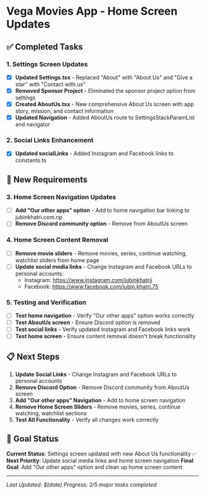 # Vega Movies App - Home Screen Updates

## ✅ Completed Tasks

### 1. Settings Screen Updates
- [x] **Updated Settings.tsx** - Replaced "About" with "About Us" and "Give a star" with "Contact with us"
- [x] **Removed Sponsor Project** - Eliminated the sponsor project option from settings
- [x] **Created AboutUs.tsx** - New comprehensive About Us screen with app story, mission, and contact information
- [x] **Updated Navigation** - Added AboutUs route to SettingsStackParamList and navigator

### 2. Social Links Enhancement
- [x] **Updated socialLinks** - Added Instagram and Facebook links to constants.ts

## 🔄 New Requirements

### 3. Home Screen Navigation Updates
- [ ] **Add "Our other apps" option** - Add to home navigation bar linking to jubinkhatri.com.np
- [ ] **Remove Discord community option** - Remove from AboutUs screen

### 4. Home Screen Content Removal
- [ ] **Remove movie sliders** - Remove movies, series, continue watching, watchlist sliders from home page
- [ ] **Update social media links** - Change Instagram and Facebook URLs to personal accounts:
  - Instagram: https://www.instagram.com/jubinkhatrii
  - Facebook: https://www.facebook.com/jubin.khatri.75

### 5. Testing and Verification
- [ ] **Test home navigation** - Verify "Our other apps" option works correctly
- [ ] **Test AboutUs screen** - Ensure Discord option is removed
- [ ] **Test social links** - Verify updated Instagram and Facebook links work
- [ ] **Test home screen** - Ensure content removal doesn't break functionality

## 📋 Next Steps

1. **Update Social Links** - Change Instagram and Facebook URLs to personal accounts
2. **Remove Discord Option** - Remove Discord community from AboutUs screen
3. **Add "Our other apps" Navigation** - Add to home screen navigation
4. **Remove Home Screen Sliders** - Remove movies, series, continue watching, watchlist sections
5. **Test All Functionality** - Verify all changes work correctly

## 🎯 Goal Status

**Current Status**: Settings screen updated with new About Us functionality ✅
**Next Priority**: Update social media links and home screen navigation
**Final Goal**: Add "Our other apps" option and clean up home screen content

---

*Last Updated: $(date)*
*Progress: 2/5 major tasks completed*
